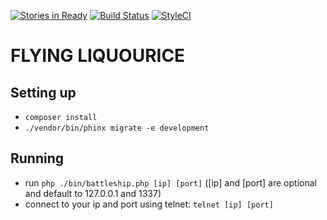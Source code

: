 [![Stories in Ready](https://badge.waffle.io/WeCamp/flyingliquourice.png?label=ready&title=Ready)](https://waffle.io/WeCamp/flyingliquourice)
[![Build Status](https://travis-ci.org/WeCamp/flyingliquourice.svg?branch=travis)](https://travis-ci.org/WeCamp/flyingliquourice)
[![StyleCI](https://styleci.io/repos/41369464/shield)](https://styleci.io/repos/41369464)

# FLYING LIQUOURICE

## Setting up

* `composer install`
* `./vendor/bin/phinx migrate -e development`

## Running

* run `php ./bin/battleship.php [ip] [port]` ([ip] and [port] are optional and default to 127.0.0.1 and 1337)
* connect to your ip and port using telnet: `telnet [ip] [port]`

